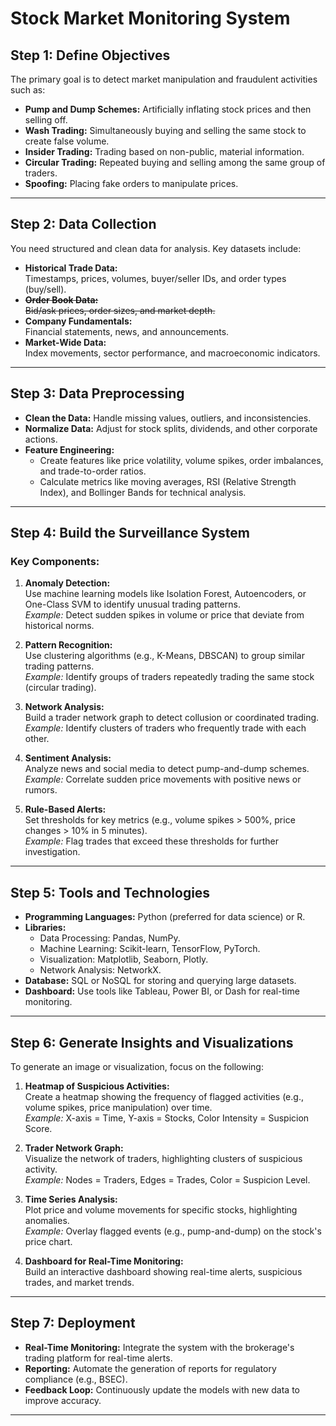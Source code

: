 # Stock Market Monitoring System

## Step 1: Define Objectives
The primary goal is to detect market manipulation and fraudulent activities such as:
- **Pump and Dump Schemes:** Artificially inflating stock prices and then selling off.
- **Wash Trading:** Simultaneously buying and selling the same stock to create false volume.
- **Insider Trading:** Trading based on non-public, material information.
- **Circular Trading:** Repeated buying and selling among the same group of traders.
- **Spoofing:** Placing fake orders to manipulate prices.

---

## Step 2: Data Collection
You need structured and clean data for analysis. Key datasets include:
- **Historical Trade Data:**  
  Timestamps, prices, volumes, buyer/seller IDs, and order types (buy/sell).
- ~~**Order Book Data:**  
  Bid/ask prices, order sizes, and market depth.~~
- **Company Fundamentals:**  
  Financial statements, news, and announcements.
- **Market-Wide Data:**  
  Index movements, sector performance, and macroeconomic indicators.

---

## Step 3: Data Preprocessing
- **Clean the Data:** Handle missing values, outliers, and inconsistencies.
- **Normalize Data:** Adjust for stock splits, dividends, and other corporate actions.
- **Feature Engineering:**  
  - Create features like price volatility, volume spikes, order imbalances, and trade-to-order ratios.
  - Calculate metrics like moving averages, RSI (Relative Strength Index), and Bollinger Bands for technical analysis.

---

## Step 4: Build the Surveillance System
### Key Components:
1. **Anomaly Detection:**  
   Use machine learning models like Isolation Forest, Autoencoders, or One-Class SVM to identify unusual trading patterns.  
   *Example:* Detect sudden spikes in volume or price that deviate from historical norms.

2. **Pattern Recognition:**  
   Use clustering algorithms (e.g., K-Means, DBSCAN) to group similar trading patterns.  
   *Example:* Identify groups of traders repeatedly trading the same stock (circular trading).

3. **Network Analysis:**  
   Build a trader network graph to detect collusion or coordinated trading.  
   *Example:* Identify clusters of traders who frequently trade with each other.

4. **Sentiment Analysis:**  
   Analyze news and social media to detect pump-and-dump schemes.  
   *Example:* Correlate sudden price movements with positive news or rumors.

5. **Rule-Based Alerts:**  
   Set thresholds for key metrics (e.g., volume spikes > 500%, price changes > 10% in 5 minutes).  
   *Example:* Flag trades that exceed these thresholds for further investigation.

---

## Step 5: Tools and Technologies
- **Programming Languages:** Python (preferred for data science) or R.
- **Libraries:**  
  - Data Processing: Pandas, NumPy.  
  - Machine Learning: Scikit-learn, TensorFlow, PyTorch.  
  - Visualization: Matplotlib, Seaborn, Plotly.  
  - Network Analysis: NetworkX.  
- **Database:** SQL or NoSQL for storing and querying large datasets.
- **Dashboard:** Use tools like Tableau, Power BI, or Dash for real-time monitoring.

---

## Step 6: Generate Insights and Visualizations
To generate an image or visualization, focus on the following:

1. **Heatmap of Suspicious Activities:**  
   Create a heatmap showing the frequency of flagged activities (e.g., volume spikes, price manipulation) over time.  
   *Example:* X-axis = Time, Y-axis = Stocks, Color Intensity = Suspicion Score.

2. **Trader Network Graph:**  
   Visualize the network of traders, highlighting clusters of suspicious activity.  
   *Example:* Nodes = Traders, Edges = Trades, Color = Suspicion Level.

3. **Time Series Analysis:**  
   Plot price and volume movements for specific stocks, highlighting anomalies.  
   *Example:* Overlay flagged events (e.g., pump-and-dump) on the stock's price chart.

4. **Dashboard for Real-Time Monitoring:**  
   Build an interactive dashboard showing real-time alerts, suspicious trades, and market trends.

---

## Step 7: Deployment
- **Real-Time Monitoring:** Integrate the system with the brokerage's trading platform for real-time alerts.
- **Reporting:** Automate the generation of reports for regulatory compliance (e.g., BSEC).
- **Feedback Loop:** Continuously update the models with new data to improve accuracy.

---
